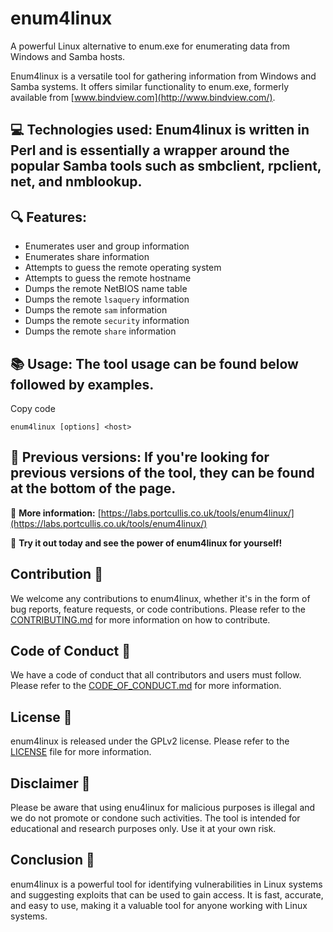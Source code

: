 # enum4linux

A powerful Linux alternative to enum.exe for enumerating data from Windows and Samba hosts.

Enum4linux is a versatile tool for gathering information from Windows and Samba systems. It offers similar functionality to enum.exe, formerly available from [www.bindview.com](http://www.bindview.com/).

## 💻 **Technologies used:** Enum4linux is written in Perl and is essentially a wrapper around the popular Samba tools such as smbclient, rpclient, net, and nmblookup.

## 🔍 **Features:**

-   Enumerates user and group information
-   Enumerates share information
-   Attempts to guess the remote operating system
-   Attempts to guess the remote hostname
-   Dumps the remote NetBIOS name table
-   Dumps the remote `lsaquery` information
-   Dumps the remote `sam` information
-   Dumps the remote `security` information
-   Dumps the remote `share` information

## 📚 **Usage:** The tool usage can be found below followed by examples.

Copy code

`enum4linux [options] <host>` 



## 📜 **Previous versions:** If you're looking for previous versions of the tool, they can be found at the bottom of the page.

🔗 **More information:** [https://labs.portcullis.co.uk/tools/enum4linux/](https://labs.portcullis.co.uk/tools/enum4linux/)

🚀 **Try it out today and see the power of enum4linux for yourself!**

## Contribution 🤝

We welcome any contributions to enum4linux, whether it's in the form of bug reports, feature requests, or code contributions. Please refer to the [CONTRIBUTING.md](https://chat.openai.com/CONTRIBUTING.md) for more information on how to contribute.

## Code of Conduct 📜

We have a code of conduct that all contributors and users must follow. Please refer to the [CODE_OF_CONDUCT.md](CODE_OF_CONDUCT.md) for more information.

## License 📄

enum4linux is released under the GPLv2 license. Please refer to the [LICENSE](LICENSE) file for more information.

## Disclaimer 📢

Please be aware that using enu4linux for malicious purposes is illegal and we do not promote or condone such activities. The tool is intended for educational and research purposes only. Use it at your own risk.

## Conclusion 🏁

enum4linux is a powerful tool for identifying vulnerabilities in Linux systems and suggesting exploits that can be used to gain access. It is fast, accurate, and easy to use, making it a valuable tool for anyone working with Linux systems.





